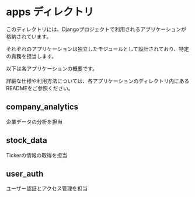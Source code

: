 # apps ディレクトリ

このディレクトリには、Djangoプロジェクトで利用されるアプリケーションが格納されています。

それぞれのアプリケーションは独立したモジュールとして設計されており、特定の責務を担当します。

以下は各アプリケーションの概要です。

詳細な仕様や利用方法については、各アプリケーションのディレクトリ内にあるREADMEをご参照ください。

## company_analytics

企業データの分析を担当


## stock_data

Tickerの情報の取得を担当

## user_auth

ユーザー認証とアクセス管理を担当

